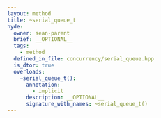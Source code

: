 ```yaml
---
layout: method
title: ~serial_queue_t
hyde:
  owner: sean-parent
  brief: __OPTIONAL__
  tags:
    - method
  defined_in_file: concurrency/serial_queue.hpp
  is_dtor: true
  overloads:
    ~serial_queue_t():
      annotation:
        - implicit
      description: __OPTIONAL__
      signature_with_names: ~serial_queue_t()
---
```


